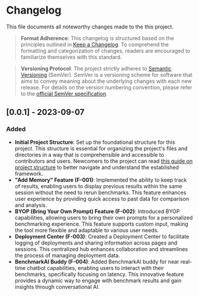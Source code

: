 # Changelog

This file documents all noteworthy changes made to the this project.

> **Format Adherence**: This changelog is structured based on the principles outlined in [Keep a Changelog](https://keepachangelog.com/en/1.0.0). To comprehend the formatting and categorization of changes, readers are encouraged to familiarize themselves with this standard.

> **Versioning Protocol**: The project strictly adheres to [Semantic Versioning](https://semver.org/spec/v2.0.0.html) (SemVer). SemVer is a versioning scheme for software that aims to convey meaning about the underlying changes with each new release. For details on the version numbering convention, please refer to the [official SemVer specification](https://semver.org/spec/v2.0.0.html).

## [0.0.1] - 2023-09-07

### Added
- **Initial Project Structure**: Set up the foundational structure for this project. This structure is essential for organizing the project's files and directories in a way that is comprehensible and accessible to contributors and users. Newcomers to the project can read [this guide on project structure](https://example-link-to-your-project-structure-guide) to better navigate and understand the established framework.
- **"Add Memory" Feature (F-001)**: Implemented the ability to keep track of results, enabling users to display previous results within the same session without the need to rerun benchmarks. This feature enhances user experience by providing quick access to past data for comparison and analysis.
- **BYOP (Bring Your Own Prompt) Feature (F-002)**: Introduced BYOP capabilities, allowing users to bring their own prompts for a personalized benchmarking experience. This feature supports custom input, making the tool more flexible and adaptable to various user needs.
- **Deployment Center (F-003)**: Created a Deployment Center to facilitate logging of deployments and sharing information across pages and sessions. This centralized hub enhances collaboration and streamlines the process of managing deployment data.
- **BenchmarkAI Buddy (F-004)**: Added BenchmarkAI buddy for near real-time chatbot capabilities, enabling users to interact with their benchmarks, specifically focusing on latency. This innovative feature provides a dynamic way to engage with benchmark results and gain insights through conversational AI.
